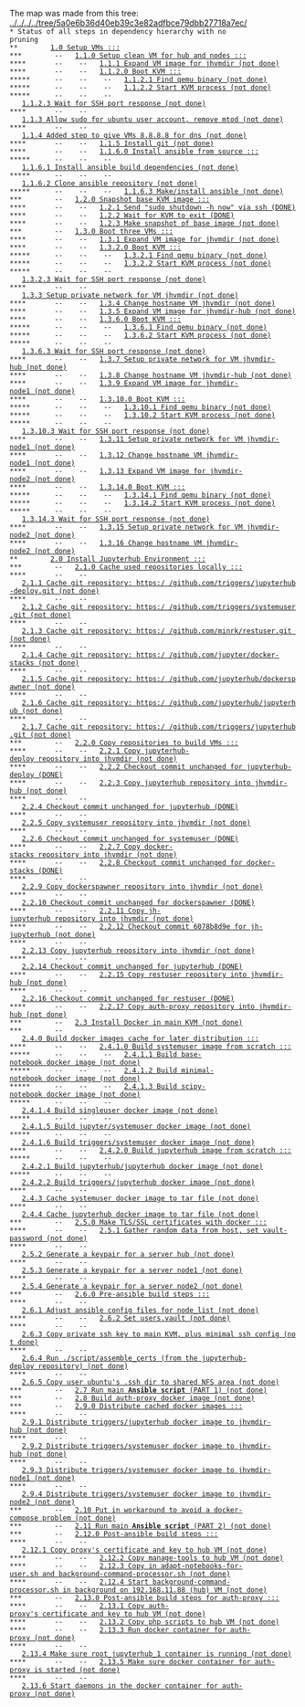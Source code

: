 The map was made from this tree: <a href="../../../../tree/5a0e6b36d40eb39c3e82adfbce79dbb27718a7ec/">../../../../tree/5a0e6b36d40eb39c3e82adfbce79dbb27718a7ec/</a>
<br>
<code>* Status of all steps in dependency hierarchy with no pruning</code><br>
<code>&#42;&#42;&nbsp;&nbsp;&nbsp;&nbsp;&nbsp;&nbsp;&nbsp;&nbsp;<a href="../../../../blob/5a0e6b36d40eb39c3e82adfbce79dbb27718a7ec/./ind-steps/build-jh-environment/toplevel-kvm-tap-build.sh#L6">1.0&nbsp;Setup&nbsp;VMs&nbsp;:::</a></code><br>
<code>&#42;&#42;&#42;&nbsp;&nbsp;&nbsp;&nbsp;&nbsp;&nbsp;&nbsp;&nbsp;--&nbsp;&nbsp;&nbsp;<a href="../../../../blob/5a0e6b36d40eb39c3e82adfbce79dbb27718a7ec/./ind-steps/build-jh-environment/kvm-tap-vm-setup.sh#L26">1.1.0&nbsp;Setup&nbsp;clean&nbsp;VM&nbsp;for&nbsp;hub&nbsp;and&nbsp;nodes&nbsp;:::</a></code><br>
<code>&#42;&#42;&#42;&#42;&nbsp;&nbsp;&nbsp;&nbsp;&nbsp;&nbsp;&nbsp;--&nbsp;&nbsp;&nbsp;&nbsp;--&nbsp;&nbsp;&nbsp;<a href="../../../../blob/5a0e6b36d40eb39c3e82adfbce79dbb27718a7ec/./ind-steps/kvmsteps/vmdir-scripts/kvm-expand-fresh-image.sh#L6">1.1.1&nbsp;Expand&nbsp;VM&nbsp;image&nbsp;for&nbsp;jhvmdir&nbsp;(not&nbsp;done)</a></code><br>
<code>&#42;&#42;&#42;&#42;&nbsp;&nbsp;&nbsp;&nbsp;&nbsp;&nbsp;&nbsp;--&nbsp;&nbsp;&nbsp;&nbsp;--&nbsp;&nbsp;&nbsp;<a href="../../../../blob/5a0e6b36d40eb39c3e82adfbce79dbb27718a7ec/./ind-steps/kvmsteps/vmdir-scripts/kvm-boot.sh#L39">1.1.2.0&nbsp;Boot&nbsp;KVM&nbsp;:::</a></code><br>
<code>&#42;&#42;&#42;&#42;&#42;&nbsp;&nbsp;&nbsp;&nbsp;&nbsp;&nbsp;--&nbsp;&nbsp;&nbsp;&nbsp;--&nbsp;&nbsp;&nbsp;&nbsp;--&nbsp;&nbsp;&nbsp;<a href="../../../../blob/5a0e6b36d40eb39c3e82adfbce79dbb27718a7ec/./ind-steps/kvmsteps/vmdir-scripts/kvm-boot.sh#L41">1.1.2.1&nbsp;Find&nbsp;qemu&nbsp;binary&nbsp;(not&nbsp;done)</a></code><br>
<code>&#42;&#42;&#42;&#42;&#42;&nbsp;&nbsp;&nbsp;&nbsp;&nbsp;&nbsp;--&nbsp;&nbsp;&nbsp;&nbsp;--&nbsp;&nbsp;&nbsp;&nbsp;--&nbsp;&nbsp;&nbsp;<a href="../../../../blob/5a0e6b36d40eb39c3e82adfbce79dbb27718a7ec/./ind-steps/kvmsteps/vmdir-scripts/kvm-boot.sh#L155">1.1.2.2&nbsp;Start&nbsp;KVM&nbsp;process&nbsp;(not&nbsp;done)</a></code><br>
<code>&#42;&#42;&#42;&#42;&#42;&nbsp;&nbsp;&nbsp;&nbsp;&nbsp;&nbsp;--&nbsp;&nbsp;&nbsp;&nbsp;--&nbsp;&nbsp;&nbsp;&nbsp;--&nbsp;&nbsp;&nbsp;<a href="../../../../blob/5a0e6b36d40eb39c3e82adfbce79dbb27718a7ec/./ind-steps/kvmsteps/vmdir-scripts/kvm-boot.sh#L194">1.1.2.3&nbsp;Wait&nbsp;for&nbsp;SSH&nbsp;port&nbsp;response&nbsp;(not&nbsp;done)</a></code><br>
<code>&#42;&#42;&#42;&#42;&nbsp;&nbsp;&nbsp;&nbsp;&nbsp;&nbsp;&nbsp;--&nbsp;&nbsp;&nbsp;&nbsp;--&nbsp;&nbsp;&nbsp;<a href="../../../../blob/5a0e6b36d40eb39c3e82adfbce79dbb27718a7ec/./ind-steps/build-jh-environment/kvm-tap-vm-setup.sh#L37">1.1.3&nbsp;Allow&nbsp;sudo&nbsp;for&nbsp;ubuntu&nbsp;user&nbsp;account,&nbsp;remove&nbsp;mtod&nbsp;(not&nbsp;done)</a></code><br>
<code>&#42;&#42;&#42;&#42;&nbsp;&nbsp;&nbsp;&nbsp;&nbsp;&nbsp;&nbsp;--&nbsp;&nbsp;&nbsp;&nbsp;--&nbsp;&nbsp;&nbsp;<a href="../../../../blob/5a0e6b36d40eb39c3e82adfbce79dbb27718a7ec/./ind-steps/build-jh-environment/kvm-tap-vm-setup.sh#L51">1.1.4&nbsp;Added&nbsp;step&nbsp;to&nbsp;give&nbsp;VMs&nbsp;8.8.8.8&nbsp;for&nbsp;dns&nbsp;(not&nbsp;done)</a></code><br>
<code>&#42;&#42;&#42;&#42;&nbsp;&nbsp;&nbsp;&nbsp;&nbsp;&nbsp;&nbsp;--&nbsp;&nbsp;&nbsp;&nbsp;--&nbsp;&nbsp;&nbsp;<a href="../../../../blob/5a0e6b36d40eb39c3e82adfbce79dbb27718a7ec/./ind-steps/build-jh-environment/kvm-tap-vm-setup.sh#L65">1.1.5&nbsp;Install&nbsp;git&nbsp;(not&nbsp;done)</a></code><br>
<code>&#42;&#42;&#42;&#42;&nbsp;&nbsp;&nbsp;&nbsp;&nbsp;&nbsp;&nbsp;--&nbsp;&nbsp;&nbsp;&nbsp;--&nbsp;&nbsp;&nbsp;<a href="../../../../blob/5a0e6b36d40eb39c3e82adfbce79dbb27718a7ec/./ind-steps/build-jh-environment/kvm-tap-vm-setup.sh#L79">1.1.6.0&nbsp;Install&nbsp;ansible&nbsp;from&nbsp;source&nbsp;:::</a></code><br>
<code>&#42;&#42;&#42;&#42;&#42;&nbsp;&nbsp;&nbsp;&nbsp;&nbsp;&nbsp;--&nbsp;&nbsp;&nbsp;&nbsp;--&nbsp;&nbsp;&nbsp;&nbsp;--&nbsp;&nbsp;&nbsp;<a href="../../../../blob/5a0e6b36d40eb39c3e82adfbce79dbb27718a7ec/./ind-steps/build-jh-environment/kvm-tap-vm-setup.sh#L96">1.1.6.1&nbsp;Install&nbsp;ansible&nbsp;build&nbsp;dependencies&nbsp;(not&nbsp;done)</a></code><br>
<code>&#42;&#42;&#42;&#42;&#42;&nbsp;&nbsp;&nbsp;&nbsp;&nbsp;&nbsp;--&nbsp;&nbsp;&nbsp;&nbsp;--&nbsp;&nbsp;&nbsp;&nbsp;--&nbsp;&nbsp;&nbsp;<a href="../../../../blob/5a0e6b36d40eb39c3e82adfbce79dbb27718a7ec/./ind-steps/build-jh-environment/kvm-tap-vm-setup.sh#L110">1.1.6.2&nbsp;Clone&nbsp;ansible&nbsp;repository&nbsp;(not&nbsp;done)</a></code><br>
<code>&#42;&#42;&#42;&#42;&#42;&nbsp;&nbsp;&nbsp;&nbsp;&nbsp;&nbsp;--&nbsp;&nbsp;&nbsp;&nbsp;--&nbsp;&nbsp;&nbsp;&nbsp;--&nbsp;&nbsp;&nbsp;<a href="../../../../blob/5a0e6b36d40eb39c3e82adfbce79dbb27718a7ec/./ind-steps/build-jh-environment/kvm-tap-vm-setup.sh#L137">1.1.6.3&nbsp;Make/install&nbsp;ansible&nbsp;(not&nbsp;done)</a></code><br>
<code>&#42;&#42;&#42;&nbsp;&nbsp;&nbsp;&nbsp;&nbsp;&nbsp;&nbsp;&nbsp;--&nbsp;&nbsp;&nbsp;<a href="../../../../blob/5a0e6b36d40eb39c3e82adfbce79dbb27718a7ec/./ind-steps/build-jh-environment/kvm-tap-vm-setup.sh#L156">1.2.0&nbsp;Snapshot&nbsp;base&nbsp;KVM&nbsp;image&nbsp;:::</a></code><br>
<code>&#42;&#42;&#42;&#42;&nbsp;&nbsp;&nbsp;&nbsp;&nbsp;&nbsp;&nbsp;--&nbsp;&nbsp;&nbsp;&nbsp;--&nbsp;&nbsp;&nbsp;<a href="../../../../blob/5a0e6b36d40eb39c3e82adfbce79dbb27718a7ec/./ind-steps/kvmsteps/vmdir-scripts/kvm-shutdown-via-ssh.sh#L17">1.2.1&nbsp;Send&nbsp;"sudo&nbsp;shutdown&nbsp;-h&nbsp;now"&nbsp;via&nbsp;ssh&nbsp;(DONE)</a></code><br>
<code>&#42;&#42;&#42;&#42;&nbsp;&nbsp;&nbsp;&nbsp;&nbsp;&nbsp;&nbsp;--&nbsp;&nbsp;&nbsp;&nbsp;--&nbsp;&nbsp;&nbsp;<a href="../../../../blob/5a0e6b36d40eb39c3e82adfbce79dbb27718a7ec/./ind-steps/kvmsteps/vmdir-scripts/kvm-shutdown-via-ssh.sh#L25">1.2.2&nbsp;Wait&nbsp;for&nbsp;KVM&nbsp;to&nbsp;exit&nbsp;(DONE)</a></code><br>
<code>&#42;&#42;&#42;&#42;&nbsp;&nbsp;&nbsp;&nbsp;&nbsp;&nbsp;&nbsp;--&nbsp;&nbsp;&nbsp;&nbsp;--&nbsp;&nbsp;&nbsp;<a href="../../../../blob/5a0e6b36d40eb39c3e82adfbce79dbb27718a7ec/./ind-steps/build-jh-environment/kvm-tap-vm-setup.sh#L163">1.2.3&nbsp;Make&nbsp;snapshot&nbsp;of&nbsp;base&nbsp;image&nbsp;(not&nbsp;done)</a></code><br>
<code>&#42;&#42;&#42;&nbsp;&nbsp;&nbsp;&nbsp;&nbsp;&nbsp;&nbsp;&nbsp;--&nbsp;&nbsp;&nbsp;<a href="../../../../blob/5a0e6b36d40eb39c3e82adfbce79dbb27718a7ec/./ind-steps/build-jh-environment/kvm-tap-vm-setup.sh#L176">1.3.0&nbsp;Boot&nbsp;three&nbsp;VMs&nbsp;:::</a></code><br>
<code>&#42;&#42;&#42;&#42;&nbsp;&nbsp;&nbsp;&nbsp;&nbsp;&nbsp;&nbsp;--&nbsp;&nbsp;&nbsp;&nbsp;--&nbsp;&nbsp;&nbsp;<a href="../../../../blob/5a0e6b36d40eb39c3e82adfbce79dbb27718a7ec/./ind-steps/kvmsteps/vmdir-scripts/kvm-expand-fresh-image.sh#L6">1.3.1&nbsp;Expand&nbsp;VM&nbsp;image&nbsp;for&nbsp;jhvmdir&nbsp;(not&nbsp;done)</a></code><br>
<code>&#42;&#42;&#42;&#42;&nbsp;&nbsp;&nbsp;&nbsp;&nbsp;&nbsp;&nbsp;--&nbsp;&nbsp;&nbsp;&nbsp;--&nbsp;&nbsp;&nbsp;<a href="../../../../blob/5a0e6b36d40eb39c3e82adfbce79dbb27718a7ec/./ind-steps/kvmsteps/vmdir-scripts/kvm-boot.sh#L39">1.3.2.0&nbsp;Boot&nbsp;KVM&nbsp;:::</a></code><br>
<code>&#42;&#42;&#42;&#42;&#42;&nbsp;&nbsp;&nbsp;&nbsp;&nbsp;&nbsp;--&nbsp;&nbsp;&nbsp;&nbsp;--&nbsp;&nbsp;&nbsp;&nbsp;--&nbsp;&nbsp;&nbsp;<a href="../../../../blob/5a0e6b36d40eb39c3e82adfbce79dbb27718a7ec/./ind-steps/kvmsteps/vmdir-scripts/kvm-boot.sh#L41">1.3.2.1&nbsp;Find&nbsp;qemu&nbsp;binary&nbsp;(not&nbsp;done)</a></code><br>
<code>&#42;&#42;&#42;&#42;&#42;&nbsp;&nbsp;&nbsp;&nbsp;&nbsp;&nbsp;--&nbsp;&nbsp;&nbsp;&nbsp;--&nbsp;&nbsp;&nbsp;&nbsp;--&nbsp;&nbsp;&nbsp;<a href="../../../../blob/5a0e6b36d40eb39c3e82adfbce79dbb27718a7ec/./ind-steps/kvmsteps/vmdir-scripts/kvm-boot.sh#L155">1.3.2.2&nbsp;Start&nbsp;KVM&nbsp;process&nbsp;(not&nbsp;done)</a></code><br>
<code>&#42;&#42;&#42;&#42;&#42;&nbsp;&nbsp;&nbsp;&nbsp;&nbsp;&nbsp;--&nbsp;&nbsp;&nbsp;&nbsp;--&nbsp;&nbsp;&nbsp;&nbsp;--&nbsp;&nbsp;&nbsp;<a href="../../../../blob/5a0e6b36d40eb39c3e82adfbce79dbb27718a7ec/./ind-steps/kvmsteps/vmdir-scripts/kvm-boot.sh#L194">1.3.2.3&nbsp;Wait&nbsp;for&nbsp;SSH&nbsp;port&nbsp;response&nbsp;(not&nbsp;done)</a></code><br>
<code>&#42;&#42;&#42;&#42;&nbsp;&nbsp;&nbsp;&nbsp;&nbsp;&nbsp;&nbsp;--&nbsp;&nbsp;&nbsp;&nbsp;--&nbsp;&nbsp;&nbsp;<a href="../../../../blob/5a0e6b36d40eb39c3e82adfbce79dbb27718a7ec/./ind-steps/build-jh-environment/kvm-tap-vm-setup.sh#L189">1.3.3&nbsp;Setup&nbsp;private&nbsp;network&nbsp;for&nbsp;VM&nbsp;jhvmdir&nbsp;(not&nbsp;done)</a></code><br>
<code>&#42;&#42;&#42;&#42;&nbsp;&nbsp;&nbsp;&nbsp;&nbsp;&nbsp;&nbsp;--&nbsp;&nbsp;&nbsp;&nbsp;--&nbsp;&nbsp;&nbsp;<a href="../../../../blob/5a0e6b36d40eb39c3e82adfbce79dbb27718a7ec/./ind-steps/build-jh-environment/kvm-tap-vm-setup.sh#L213">1.3.4&nbsp;Change&nbsp;hostname&nbsp;VM&nbsp;jhvmdir&nbsp;(not&nbsp;done)</a></code><br>
<code>&#42;&#42;&#42;&#42;&nbsp;&nbsp;&nbsp;&nbsp;&nbsp;&nbsp;&nbsp;--&nbsp;&nbsp;&nbsp;&nbsp;--&nbsp;&nbsp;&nbsp;<a href="../../../../blob/5a0e6b36d40eb39c3e82adfbce79dbb27718a7ec/./ind-steps/kvmsteps/vmdir-scripts/kvm-expand-fresh-image.sh#L6">1.3.5&nbsp;Expand&nbsp;VM&nbsp;image&nbsp;for&nbsp;jhvmdir-hub&nbsp;(not&nbsp;done)</a></code><br>
<code>&#42;&#42;&#42;&#42;&nbsp;&nbsp;&nbsp;&nbsp;&nbsp;&nbsp;&nbsp;--&nbsp;&nbsp;&nbsp;&nbsp;--&nbsp;&nbsp;&nbsp;<a href="../../../../blob/5a0e6b36d40eb39c3e82adfbce79dbb27718a7ec/./ind-steps/kvmsteps/vmdir-scripts/kvm-boot.sh#L39">1.3.6.0&nbsp;Boot&nbsp;KVM&nbsp;:::</a></code><br>
<code>&#42;&#42;&#42;&#42;&#42;&nbsp;&nbsp;&nbsp;&nbsp;&nbsp;&nbsp;--&nbsp;&nbsp;&nbsp;&nbsp;--&nbsp;&nbsp;&nbsp;&nbsp;--&nbsp;&nbsp;&nbsp;<a href="../../../../blob/5a0e6b36d40eb39c3e82adfbce79dbb27718a7ec/./ind-steps/kvmsteps/vmdir-scripts/kvm-boot.sh#L41">1.3.6.1&nbsp;Find&nbsp;qemu&nbsp;binary&nbsp;(not&nbsp;done)</a></code><br>
<code>&#42;&#42;&#42;&#42;&#42;&nbsp;&nbsp;&nbsp;&nbsp;&nbsp;&nbsp;--&nbsp;&nbsp;&nbsp;&nbsp;--&nbsp;&nbsp;&nbsp;&nbsp;--&nbsp;&nbsp;&nbsp;<a href="../../../../blob/5a0e6b36d40eb39c3e82adfbce79dbb27718a7ec/./ind-steps/kvmsteps/vmdir-scripts/kvm-boot.sh#L155">1.3.6.2&nbsp;Start&nbsp;KVM&nbsp;process&nbsp;(not&nbsp;done)</a></code><br>
<code>&#42;&#42;&#42;&#42;&#42;&nbsp;&nbsp;&nbsp;&nbsp;&nbsp;&nbsp;--&nbsp;&nbsp;&nbsp;&nbsp;--&nbsp;&nbsp;&nbsp;&nbsp;--&nbsp;&nbsp;&nbsp;<a href="../../../../blob/5a0e6b36d40eb39c3e82adfbce79dbb27718a7ec/./ind-steps/kvmsteps/vmdir-scripts/kvm-boot.sh#L194">1.3.6.3&nbsp;Wait&nbsp;for&nbsp;SSH&nbsp;port&nbsp;response&nbsp;(not&nbsp;done)</a></code><br>
<code>&#42;&#42;&#42;&#42;&nbsp;&nbsp;&nbsp;&nbsp;&nbsp;&nbsp;&nbsp;--&nbsp;&nbsp;&nbsp;&nbsp;--&nbsp;&nbsp;&nbsp;<a href="../../../../blob/5a0e6b36d40eb39c3e82adfbce79dbb27718a7ec/./ind-steps/build-jh-environment/kvm-tap-vm-setup.sh#L189">1.3.7&nbsp;Setup&nbsp;private&nbsp;network&nbsp;for&nbsp;VM&nbsp;jhvmdir-hub&nbsp;(not&nbsp;done)</a></code><br>
<code>&#42;&#42;&#42;&#42;&nbsp;&nbsp;&nbsp;&nbsp;&nbsp;&nbsp;&nbsp;--&nbsp;&nbsp;&nbsp;&nbsp;--&nbsp;&nbsp;&nbsp;<a href="../../../../blob/5a0e6b36d40eb39c3e82adfbce79dbb27718a7ec/./ind-steps/build-jh-environment/kvm-tap-vm-setup.sh#L213">1.3.8&nbsp;Change&nbsp;hostname&nbsp;VM&nbsp;jhvmdir-hub&nbsp;(not&nbsp;done)</a></code><br>
<code>&#42;&#42;&#42;&#42;&nbsp;&nbsp;&nbsp;&nbsp;&nbsp;&nbsp;&nbsp;--&nbsp;&nbsp;&nbsp;&nbsp;--&nbsp;&nbsp;&nbsp;<a href="../../../../blob/5a0e6b36d40eb39c3e82adfbce79dbb27718a7ec/./ind-steps/kvmsteps/vmdir-scripts/kvm-expand-fresh-image.sh#L6">1.3.9&nbsp;Expand&nbsp;VM&nbsp;image&nbsp;for&nbsp;jhvmdir-node1&nbsp;(not&nbsp;done)</a></code><br>
<code>&#42;&#42;&#42;&#42;&nbsp;&nbsp;&nbsp;&nbsp;&nbsp;&nbsp;&nbsp;--&nbsp;&nbsp;&nbsp;&nbsp;--&nbsp;&nbsp;&nbsp;<a href="../../../../blob/5a0e6b36d40eb39c3e82adfbce79dbb27718a7ec/./ind-steps/kvmsteps/vmdir-scripts/kvm-boot.sh#L39">1.3.10.0&nbsp;Boot&nbsp;KVM&nbsp;:::</a></code><br>
<code>&#42;&#42;&#42;&#42;&#42;&nbsp;&nbsp;&nbsp;&nbsp;&nbsp;&nbsp;--&nbsp;&nbsp;&nbsp;&nbsp;--&nbsp;&nbsp;&nbsp;&nbsp;--&nbsp;&nbsp;&nbsp;<a href="../../../../blob/5a0e6b36d40eb39c3e82adfbce79dbb27718a7ec/./ind-steps/kvmsteps/vmdir-scripts/kvm-boot.sh#L41">1.3.10.1&nbsp;Find&nbsp;qemu&nbsp;binary&nbsp;(not&nbsp;done)</a></code><br>
<code>&#42;&#42;&#42;&#42;&#42;&nbsp;&nbsp;&nbsp;&nbsp;&nbsp;&nbsp;--&nbsp;&nbsp;&nbsp;&nbsp;--&nbsp;&nbsp;&nbsp;&nbsp;--&nbsp;&nbsp;&nbsp;<a href="../../../../blob/5a0e6b36d40eb39c3e82adfbce79dbb27718a7ec/./ind-steps/kvmsteps/vmdir-scripts/kvm-boot.sh#L155">1.3.10.2&nbsp;Start&nbsp;KVM&nbsp;process&nbsp;(not&nbsp;done)</a></code><br>
<code>&#42;&#42;&#42;&#42;&#42;&nbsp;&nbsp;&nbsp;&nbsp;&nbsp;&nbsp;--&nbsp;&nbsp;&nbsp;&nbsp;--&nbsp;&nbsp;&nbsp;&nbsp;--&nbsp;&nbsp;&nbsp;<a href="../../../../blob/5a0e6b36d40eb39c3e82adfbce79dbb27718a7ec/./ind-steps/kvmsteps/vmdir-scripts/kvm-boot.sh#L194">1.3.10.3&nbsp;Wait&nbsp;for&nbsp;SSH&nbsp;port&nbsp;response&nbsp;(not&nbsp;done)</a></code><br>
<code>&#42;&#42;&#42;&#42;&nbsp;&nbsp;&nbsp;&nbsp;&nbsp;&nbsp;&nbsp;--&nbsp;&nbsp;&nbsp;&nbsp;--&nbsp;&nbsp;&nbsp;<a href="../../../../blob/5a0e6b36d40eb39c3e82adfbce79dbb27718a7ec/./ind-steps/build-jh-environment/kvm-tap-vm-setup.sh#L189">1.3.11&nbsp;Setup&nbsp;private&nbsp;network&nbsp;for&nbsp;VM&nbsp;jhvmdir-node1&nbsp;(not&nbsp;done)</a></code><br>
<code>&#42;&#42;&#42;&#42;&nbsp;&nbsp;&nbsp;&nbsp;&nbsp;&nbsp;&nbsp;--&nbsp;&nbsp;&nbsp;&nbsp;--&nbsp;&nbsp;&nbsp;<a href="../../../../blob/5a0e6b36d40eb39c3e82adfbce79dbb27718a7ec/./ind-steps/build-jh-environment/kvm-tap-vm-setup.sh#L213">1.3.12&nbsp;Change&nbsp;hostname&nbsp;VM&nbsp;jhvmdir-node1&nbsp;(not&nbsp;done)</a></code><br>
<code>&#42;&#42;&#42;&#42;&nbsp;&nbsp;&nbsp;&nbsp;&nbsp;&nbsp;&nbsp;--&nbsp;&nbsp;&nbsp;&nbsp;--&nbsp;&nbsp;&nbsp;<a href="../../../../blob/5a0e6b36d40eb39c3e82adfbce79dbb27718a7ec/./ind-steps/kvmsteps/vmdir-scripts/kvm-expand-fresh-image.sh#L6">1.3.13&nbsp;Expand&nbsp;VM&nbsp;image&nbsp;for&nbsp;jhvmdir-node2&nbsp;(not&nbsp;done)</a></code><br>
<code>&#42;&#42;&#42;&#42;&nbsp;&nbsp;&nbsp;&nbsp;&nbsp;&nbsp;&nbsp;--&nbsp;&nbsp;&nbsp;&nbsp;--&nbsp;&nbsp;&nbsp;<a href="../../../../blob/5a0e6b36d40eb39c3e82adfbce79dbb27718a7ec/./ind-steps/kvmsteps/vmdir-scripts/kvm-boot.sh#L39">1.3.14.0&nbsp;Boot&nbsp;KVM&nbsp;:::</a></code><br>
<code>&#42;&#42;&#42;&#42;&#42;&nbsp;&nbsp;&nbsp;&nbsp;&nbsp;&nbsp;--&nbsp;&nbsp;&nbsp;&nbsp;--&nbsp;&nbsp;&nbsp;&nbsp;--&nbsp;&nbsp;&nbsp;<a href="../../../../blob/5a0e6b36d40eb39c3e82adfbce79dbb27718a7ec/./ind-steps/kvmsteps/vmdir-scripts/kvm-boot.sh#L41">1.3.14.1&nbsp;Find&nbsp;qemu&nbsp;binary&nbsp;(not&nbsp;done)</a></code><br>
<code>&#42;&#42;&#42;&#42;&#42;&nbsp;&nbsp;&nbsp;&nbsp;&nbsp;&nbsp;--&nbsp;&nbsp;&nbsp;&nbsp;--&nbsp;&nbsp;&nbsp;&nbsp;--&nbsp;&nbsp;&nbsp;<a href="../../../../blob/5a0e6b36d40eb39c3e82adfbce79dbb27718a7ec/./ind-steps/kvmsteps/vmdir-scripts/kvm-boot.sh#L155">1.3.14.2&nbsp;Start&nbsp;KVM&nbsp;process&nbsp;(not&nbsp;done)</a></code><br>
<code>&#42;&#42;&#42;&#42;&#42;&nbsp;&nbsp;&nbsp;&nbsp;&nbsp;&nbsp;--&nbsp;&nbsp;&nbsp;&nbsp;--&nbsp;&nbsp;&nbsp;&nbsp;--&nbsp;&nbsp;&nbsp;<a href="../../../../blob/5a0e6b36d40eb39c3e82adfbce79dbb27718a7ec/./ind-steps/kvmsteps/vmdir-scripts/kvm-boot.sh#L194">1.3.14.3&nbsp;Wait&nbsp;for&nbsp;SSH&nbsp;port&nbsp;response&nbsp;(not&nbsp;done)</a></code><br>
<code>&#42;&#42;&#42;&#42;&nbsp;&nbsp;&nbsp;&nbsp;&nbsp;&nbsp;&nbsp;--&nbsp;&nbsp;&nbsp;&nbsp;--&nbsp;&nbsp;&nbsp;<a href="../../../../blob/5a0e6b36d40eb39c3e82adfbce79dbb27718a7ec/./ind-steps/build-jh-environment/kvm-tap-vm-setup.sh#L189">1.3.15&nbsp;Setup&nbsp;private&nbsp;network&nbsp;for&nbsp;VM&nbsp;jhvmdir-node2&nbsp;(not&nbsp;done)</a></code><br>
<code>&#42;&#42;&#42;&#42;&nbsp;&nbsp;&nbsp;&nbsp;&nbsp;&nbsp;&nbsp;--&nbsp;&nbsp;&nbsp;&nbsp;--&nbsp;&nbsp;&nbsp;<a href="../../../../blob/5a0e6b36d40eb39c3e82adfbce79dbb27718a7ec/./ind-steps/build-jh-environment/kvm-tap-vm-setup.sh#L213">1.3.16&nbsp;Change&nbsp;hostname&nbsp;VM&nbsp;jhvmdir-node2&nbsp;(not&nbsp;done)</a></code><br>
<code>&#42;&#42;&nbsp;&nbsp;&nbsp;&nbsp;&nbsp;&nbsp;&nbsp;&nbsp;<a href="../../../../blob/5a0e6b36d40eb39c3e82adfbce79dbb27718a7ec/./ind-steps/build-jh-environment/toplevel-kvm-tap-build.sh#L12">2.0&nbsp;Install&nbsp;Jupyterhub&nbsp;Environment&nbsp;:::</a></code><br>
<code>&#42;&#42;&#42;&nbsp;&nbsp;&nbsp;&nbsp;&nbsp;&nbsp;&nbsp;&nbsp;--&nbsp;&nbsp;&nbsp;<a href="../../../../blob/5a0e6b36d40eb39c3e82adfbce79dbb27718a7ec/./ind-steps/build-jh-environment/build-jh-environment.sh#L9">2.1.0&nbsp;Cache&nbsp;used&nbsp;repositories&nbsp;locally&nbsp;:::</a></code><br>
<code>&#42;&#42;&#42;&#42;&nbsp;&nbsp;&nbsp;&nbsp;&nbsp;&nbsp;&nbsp;--&nbsp;&nbsp;&nbsp;&nbsp;--&nbsp;&nbsp;&nbsp;<a href="../../../../blob/5a0e6b36d40eb39c3e82adfbce79dbb27718a7ec/./ind-steps/build-jh-environment/build-jh-environment.sh#L22">2.1.1&nbsp;Cache&nbsp;git&nbsp;repository:&nbsp;https:/&nbsp;/github.com/triggers/jupyterhub-deploy.git&nbsp;(not&nbsp;done)</a></code><br>
<code>&#42;&#42;&#42;&#42;&nbsp;&nbsp;&nbsp;&nbsp;&nbsp;&nbsp;&nbsp;--&nbsp;&nbsp;&nbsp;&nbsp;--&nbsp;&nbsp;&nbsp;<a href="../../../../blob/5a0e6b36d40eb39c3e82adfbce79dbb27718a7ec/./ind-steps/build-jh-environment/build-jh-environment.sh#L22">2.1.2&nbsp;Cache&nbsp;git&nbsp;repository:&nbsp;https:/&nbsp;/github.com/triggers/systemuser.git&nbsp;(not&nbsp;done)</a></code><br>
<code>&#42;&#42;&#42;&#42;&nbsp;&nbsp;&nbsp;&nbsp;&nbsp;&nbsp;&nbsp;--&nbsp;&nbsp;&nbsp;&nbsp;--&nbsp;&nbsp;&nbsp;<a href="../../../../blob/5a0e6b36d40eb39c3e82adfbce79dbb27718a7ec/./ind-steps/build-jh-environment/build-jh-environment.sh#L22">2.1.3&nbsp;Cache&nbsp;git&nbsp;repository:&nbsp;https:/&nbsp;/github.com/minrk/restuser.git&nbsp;(not&nbsp;done)</a></code><br>
<code>&#42;&#42;&#42;&#42;&nbsp;&nbsp;&nbsp;&nbsp;&nbsp;&nbsp;&nbsp;--&nbsp;&nbsp;&nbsp;&nbsp;--&nbsp;&nbsp;&nbsp;<a href="../../../../blob/5a0e6b36d40eb39c3e82adfbce79dbb27718a7ec/./ind-steps/build-jh-environment/build-jh-environment.sh#L22">2.1.4&nbsp;Cache&nbsp;git&nbsp;repository:&nbsp;https:/&nbsp;/github.com/jupyter/docker-stacks&nbsp;(not&nbsp;done)</a></code><br>
<code>&#42;&#42;&#42;&#42;&nbsp;&nbsp;&nbsp;&nbsp;&nbsp;&nbsp;&nbsp;--&nbsp;&nbsp;&nbsp;&nbsp;--&nbsp;&nbsp;&nbsp;<a href="../../../../blob/5a0e6b36d40eb39c3e82adfbce79dbb27718a7ec/./ind-steps/build-jh-environment/build-jh-environment.sh#L22">2.1.5&nbsp;Cache&nbsp;git&nbsp;repository:&nbsp;https:/&nbsp;/github.com/jupyterhub/dockerspawner&nbsp;(not&nbsp;done)</a></code><br>
<code>&#42;&#42;&#42;&#42;&nbsp;&nbsp;&nbsp;&nbsp;&nbsp;&nbsp;&nbsp;--&nbsp;&nbsp;&nbsp;&nbsp;--&nbsp;&nbsp;&nbsp;<a href="../../../../blob/5a0e6b36d40eb39c3e82adfbce79dbb27718a7ec/./ind-steps/build-jh-environment/build-jh-environment.sh#L22">2.1.6&nbsp;Cache&nbsp;git&nbsp;repository:&nbsp;https:/&nbsp;/github.com/jupyterhub/jupyterhub&nbsp;(not&nbsp;done)</a></code><br>
<code>&#42;&#42;&#42;&#42;&nbsp;&nbsp;&nbsp;&nbsp;&nbsp;&nbsp;&nbsp;--&nbsp;&nbsp;&nbsp;&nbsp;--&nbsp;&nbsp;&nbsp;<a href="../../../../blob/5a0e6b36d40eb39c3e82adfbce79dbb27718a7ec/./ind-steps/build-jh-environment/build-jh-environment.sh#L22">2.1.7&nbsp;Cache&nbsp;git&nbsp;repository:&nbsp;https:/&nbsp;/github.com/triggers/jupyterhub.git&nbsp;(not&nbsp;done)</a></code><br>
<code>&#42;&#42;&#42;&nbsp;&nbsp;&nbsp;&nbsp;&nbsp;&nbsp;&nbsp;&nbsp;--&nbsp;&nbsp;&nbsp;<a href="../../../../blob/5a0e6b36d40eb39c3e82adfbce79dbb27718a7ec/./ind-steps/build-jh-environment/build-jh-environment.sh#L60">2.2.0&nbsp;Copy&nbsp;repositories&nbsp;to&nbsp;build&nbsp;VMs&nbsp;:::</a></code><br>
<code>&#42;&#42;&#42;&#42;&nbsp;&nbsp;&nbsp;&nbsp;&nbsp;&nbsp;&nbsp;--&nbsp;&nbsp;&nbsp;&nbsp;--&nbsp;&nbsp;&nbsp;<a href="../../../../blob/5a0e6b36d40eb39c3e82adfbce79dbb27718a7ec/./ind-steps/build-jh-environment/build-jh-environment.sh#L69">2.2.1&nbsp;Copy&nbsp;jupyterhub-deploy&nbsp;repository&nbsp;into&nbsp;jhvmdir&nbsp;(not&nbsp;done)</a></code><br>
<code>&#42;&#42;&#42;&#42;&nbsp;&nbsp;&nbsp;&nbsp;&nbsp;&nbsp;&nbsp;--&nbsp;&nbsp;&nbsp;&nbsp;--&nbsp;&nbsp;&nbsp;<a href="../../../../blob/5a0e6b36d40eb39c3e82adfbce79dbb27718a7ec/./ind-steps/build-jh-environment/build-jh-environment.sh#L96">2.2.2&nbsp;Checkout&nbsp;commit&nbsp;unchanged&nbsp;for&nbsp;jupyterhub-deploy&nbsp;(DONE)</a></code><br>
<code>&#42;&#42;&#42;&#42;&nbsp;&nbsp;&nbsp;&nbsp;&nbsp;&nbsp;&nbsp;--&nbsp;&nbsp;&nbsp;&nbsp;--&nbsp;&nbsp;&nbsp;<a href="../../../../blob/5a0e6b36d40eb39c3e82adfbce79dbb27718a7ec/./ind-steps/build-jh-environment/build-jh-environment.sh#L69">2.2.3&nbsp;Copy&nbsp;jupyterhub&nbsp;repository&nbsp;into&nbsp;jhvmdir-hub&nbsp;(not&nbsp;done)</a></code><br>
<code>&#42;&#42;&#42;&#42;&nbsp;&nbsp;&nbsp;&nbsp;&nbsp;&nbsp;&nbsp;--&nbsp;&nbsp;&nbsp;&nbsp;--&nbsp;&nbsp;&nbsp;<a href="../../../../blob/5a0e6b36d40eb39c3e82adfbce79dbb27718a7ec/./ind-steps/build-jh-environment/build-jh-environment.sh#L96">2.2.4&nbsp;Checkout&nbsp;commit&nbsp;unchanged&nbsp;for&nbsp;jupyterhub&nbsp;(DONE)</a></code><br>
<code>&#42;&#42;&#42;&#42;&nbsp;&nbsp;&nbsp;&nbsp;&nbsp;&nbsp;&nbsp;--&nbsp;&nbsp;&nbsp;&nbsp;--&nbsp;&nbsp;&nbsp;<a href="../../../../blob/5a0e6b36d40eb39c3e82adfbce79dbb27718a7ec/./ind-steps/build-jh-environment/build-jh-environment.sh#L69">2.2.5&nbsp;Copy&nbsp;systemuser&nbsp;repository&nbsp;into&nbsp;jhvmdir&nbsp;(not&nbsp;done)</a></code><br>
<code>&#42;&#42;&#42;&#42;&nbsp;&nbsp;&nbsp;&nbsp;&nbsp;&nbsp;&nbsp;--&nbsp;&nbsp;&nbsp;&nbsp;--&nbsp;&nbsp;&nbsp;<a href="../../../../blob/5a0e6b36d40eb39c3e82adfbce79dbb27718a7ec/./ind-steps/build-jh-environment/build-jh-environment.sh#L96">2.2.6&nbsp;Checkout&nbsp;commit&nbsp;unchanged&nbsp;for&nbsp;systemuser&nbsp;(DONE)</a></code><br>
<code>&#42;&#42;&#42;&#42;&nbsp;&nbsp;&nbsp;&nbsp;&nbsp;&nbsp;&nbsp;--&nbsp;&nbsp;&nbsp;&nbsp;--&nbsp;&nbsp;&nbsp;<a href="../../../../blob/5a0e6b36d40eb39c3e82adfbce79dbb27718a7ec/./ind-steps/build-jh-environment/build-jh-environment.sh#L69">2.2.7&nbsp;Copy&nbsp;docker-stacks&nbsp;repository&nbsp;into&nbsp;jhvmdir&nbsp;(not&nbsp;done)</a></code><br>
<code>&#42;&#42;&#42;&#42;&nbsp;&nbsp;&nbsp;&nbsp;&nbsp;&nbsp;&nbsp;--&nbsp;&nbsp;&nbsp;&nbsp;--&nbsp;&nbsp;&nbsp;<a href="../../../../blob/5a0e6b36d40eb39c3e82adfbce79dbb27718a7ec/./ind-steps/build-jh-environment/build-jh-environment.sh#L96">2.2.8&nbsp;Checkout&nbsp;commit&nbsp;unchanged&nbsp;for&nbsp;docker-stacks&nbsp;(DONE)</a></code><br>
<code>&#42;&#42;&#42;&#42;&nbsp;&nbsp;&nbsp;&nbsp;&nbsp;&nbsp;&nbsp;--&nbsp;&nbsp;&nbsp;&nbsp;--&nbsp;&nbsp;&nbsp;<a href="../../../../blob/5a0e6b36d40eb39c3e82adfbce79dbb27718a7ec/./ind-steps/build-jh-environment/build-jh-environment.sh#L69">2.2.9&nbsp;Copy&nbsp;dockerspawner&nbsp;repository&nbsp;into&nbsp;jhvmdir&nbsp;(not&nbsp;done)</a></code><br>
<code>&#42;&#42;&#42;&#42;&nbsp;&nbsp;&nbsp;&nbsp;&nbsp;&nbsp;&nbsp;--&nbsp;&nbsp;&nbsp;&nbsp;--&nbsp;&nbsp;&nbsp;<a href="../../../../blob/5a0e6b36d40eb39c3e82adfbce79dbb27718a7ec/./ind-steps/build-jh-environment/build-jh-environment.sh#L96">2.2.10&nbsp;Checkout&nbsp;commit&nbsp;unchanged&nbsp;for&nbsp;dockerspawner&nbsp;(DONE)</a></code><br>
<code>&#42;&#42;&#42;&#42;&nbsp;&nbsp;&nbsp;&nbsp;&nbsp;&nbsp;&nbsp;--&nbsp;&nbsp;&nbsp;&nbsp;--&nbsp;&nbsp;&nbsp;<a href="../../../../blob/5a0e6b36d40eb39c3e82adfbce79dbb27718a7ec/./ind-steps/build-jh-environment/build-jh-environment.sh#L69">2.2.11&nbsp;Copy&nbsp;jh-jupyterhub&nbsp;repository&nbsp;into&nbsp;jhvmdir&nbsp;(not&nbsp;done)</a></code><br>
<code>&#42;&#42;&#42;&#42;&nbsp;&nbsp;&nbsp;&nbsp;&nbsp;&nbsp;&nbsp;--&nbsp;&nbsp;&nbsp;&nbsp;--&nbsp;&nbsp;&nbsp;<a href="../../../../blob/5a0e6b36d40eb39c3e82adfbce79dbb27718a7ec/./ind-steps/build-jh-environment/build-jh-environment.sh#L96">2.2.12&nbsp;Checkout&nbsp;commit&nbsp;6078b8d9e&nbsp;for&nbsp;jh-jupyterhub&nbsp;(not&nbsp;done)</a></code><br>
<code>&#42;&#42;&#42;&#42;&nbsp;&nbsp;&nbsp;&nbsp;&nbsp;&nbsp;&nbsp;--&nbsp;&nbsp;&nbsp;&nbsp;--&nbsp;&nbsp;&nbsp;<a href="../../../../blob/5a0e6b36d40eb39c3e82adfbce79dbb27718a7ec/./ind-steps/build-jh-environment/build-jh-environment.sh#L69">2.2.13&nbsp;Copy&nbsp;jupyterhub&nbsp;repository&nbsp;into&nbsp;jhvmdir&nbsp;(not&nbsp;done)</a></code><br>
<code>&#42;&#42;&#42;&#42;&nbsp;&nbsp;&nbsp;&nbsp;&nbsp;&nbsp;&nbsp;--&nbsp;&nbsp;&nbsp;&nbsp;--&nbsp;&nbsp;&nbsp;<a href="../../../../blob/5a0e6b36d40eb39c3e82adfbce79dbb27718a7ec/./ind-steps/build-jh-environment/build-jh-environment.sh#L96">2.2.14&nbsp;Checkout&nbsp;commit&nbsp;unchanged&nbsp;for&nbsp;jupyterhub&nbsp;(DONE)</a></code><br>
<code>&#42;&#42;&#42;&#42;&nbsp;&nbsp;&nbsp;&nbsp;&nbsp;&nbsp;&nbsp;--&nbsp;&nbsp;&nbsp;&nbsp;--&nbsp;&nbsp;&nbsp;<a href="../../../../blob/5a0e6b36d40eb39c3e82adfbce79dbb27718a7ec/./ind-steps/build-jh-environment/build-jh-environment.sh#L69">2.2.15&nbsp;Copy&nbsp;restuser&nbsp;repository&nbsp;into&nbsp;jhvmdir-hub&nbsp;(not&nbsp;done)</a></code><br>
<code>&#42;&#42;&#42;&#42;&nbsp;&nbsp;&nbsp;&nbsp;&nbsp;&nbsp;&nbsp;--&nbsp;&nbsp;&nbsp;&nbsp;--&nbsp;&nbsp;&nbsp;<a href="../../../../blob/5a0e6b36d40eb39c3e82adfbce79dbb27718a7ec/./ind-steps/build-jh-environment/build-jh-environment.sh#L96">2.2.16&nbsp;Checkout&nbsp;commit&nbsp;unchanged&nbsp;for&nbsp;restuser&nbsp;(DONE)</a></code><br>
<code>&#42;&#42;&#42;&#42;&nbsp;&nbsp;&nbsp;&nbsp;&nbsp;&nbsp;&nbsp;--&nbsp;&nbsp;&nbsp;&nbsp;--&nbsp;&nbsp;&nbsp;<a href="../../../../blob/5a0e6b36d40eb39c3e82adfbce79dbb27718a7ec/./ind-steps/build-jh-environment/build-jh-environment.sh#L134">2.2.17&nbsp;Copy&nbsp;auth-proxy&nbsp;repository&nbsp;into&nbsp;jhvmdir-hub&nbsp;(not&nbsp;done)</a></code><br>
<code>&#42;&#42;&#42;&nbsp;&nbsp;&nbsp;&nbsp;&nbsp;&nbsp;&nbsp;&nbsp;--&nbsp;&nbsp;&nbsp;<a href="../../../../blob/5a0e6b36d40eb39c3e82adfbce79dbb27718a7ec/./ind-steps/build-jh-environment/build-jh-environment.sh#L151">2.3&nbsp;Install&nbsp;Docker&nbsp;in&nbsp;main&nbsp;KVM&nbsp;(not&nbsp;done)</a></code><br>
<code>&#42;&#42;&#42;&nbsp;&nbsp;&nbsp;&nbsp;&nbsp;&nbsp;&nbsp;&nbsp;--&nbsp;&nbsp;&nbsp;<a href="../../../../blob/5a0e6b36d40eb39c3e82adfbce79dbb27718a7ec/./ind-steps/build-jh-environment/build-jh-environment.sh#L174">2.4.0&nbsp;Build&nbsp;docker&nbsp;images&nbsp;cache&nbsp;for&nbsp;later&nbsp;distribution&nbsp;:::</a></code><br>
<code>&#42;&#42;&#42;&#42;&nbsp;&nbsp;&nbsp;&nbsp;&nbsp;&nbsp;&nbsp;--&nbsp;&nbsp;&nbsp;&nbsp;--&nbsp;&nbsp;&nbsp;<a href="../../../../blob/5a0e6b36d40eb39c3e82adfbce79dbb27718a7ec/./ind-steps/build-jh-environment/build-jh-environment.sh#L177">2.4.1.0&nbsp;Build&nbsp;systemuser&nbsp;image&nbsp;from&nbsp;scratch&nbsp;:::</a></code><br>
<code>&#42;&#42;&#42;&#42;&#42;&nbsp;&nbsp;&nbsp;&nbsp;&nbsp;&nbsp;--&nbsp;&nbsp;&nbsp;&nbsp;--&nbsp;&nbsp;&nbsp;&nbsp;--&nbsp;&nbsp;&nbsp;<a href="../../../../blob/5a0e6b36d40eb39c3e82adfbce79dbb27718a7ec/./ind-steps/build-jh-environment/build-jh-environment.sh#L188">2.4.1.1&nbsp;Build&nbsp;base-notebook&nbsp;docker&nbsp;image&nbsp;(not&nbsp;done)</a></code><br>
<code>&#42;&#42;&#42;&#42;&#42;&nbsp;&nbsp;&nbsp;&nbsp;&nbsp;&nbsp;--&nbsp;&nbsp;&nbsp;&nbsp;--&nbsp;&nbsp;&nbsp;&nbsp;--&nbsp;&nbsp;&nbsp;<a href="../../../../blob/5a0e6b36d40eb39c3e82adfbce79dbb27718a7ec/./ind-steps/build-jh-environment/build-jh-environment.sh#L204">2.4.1.2&nbsp;Build&nbsp;minimal-notebook&nbsp;docker&nbsp;image&nbsp;(not&nbsp;done)</a></code><br>
<code>&#42;&#42;&#42;&#42;&#42;&nbsp;&nbsp;&nbsp;&nbsp;&nbsp;&nbsp;--&nbsp;&nbsp;&nbsp;&nbsp;--&nbsp;&nbsp;&nbsp;&nbsp;--&nbsp;&nbsp;&nbsp;<a href="../../../../blob/5a0e6b36d40eb39c3e82adfbce79dbb27718a7ec/./ind-steps/build-jh-environment/build-jh-environment.sh#L220">2.4.1.3&nbsp;Build&nbsp;scipy-notebook&nbsp;docker&nbsp;image&nbsp;(not&nbsp;done)</a></code><br>
<code>&#42;&#42;&#42;&#42;&#42;&nbsp;&nbsp;&nbsp;&nbsp;&nbsp;&nbsp;--&nbsp;&nbsp;&nbsp;&nbsp;--&nbsp;&nbsp;&nbsp;&nbsp;--&nbsp;&nbsp;&nbsp;<a href="../../../../blob/5a0e6b36d40eb39c3e82adfbce79dbb27718a7ec/./ind-steps/build-jh-environment/build-jh-environment.sh#L236">2.4.1.4&nbsp;Build&nbsp;singleuser&nbsp;docker&nbsp;image&nbsp;(not&nbsp;done)</a></code><br>
<code>&#42;&#42;&#42;&#42;&#42;&nbsp;&nbsp;&nbsp;&nbsp;&nbsp;&nbsp;--&nbsp;&nbsp;&nbsp;&nbsp;--&nbsp;&nbsp;&nbsp;&nbsp;--&nbsp;&nbsp;&nbsp;<a href="../../../../blob/5a0e6b36d40eb39c3e82adfbce79dbb27718a7ec/./ind-steps/build-jh-environment/build-jh-environment.sh#L251">2.4.1.5&nbsp;Build&nbsp;jupyter/systemuser&nbsp;docker&nbsp;image&nbsp;(not&nbsp;done)</a></code><br>
<code>&#42;&#42;&#42;&#42;&#42;&nbsp;&nbsp;&nbsp;&nbsp;&nbsp;&nbsp;--&nbsp;&nbsp;&nbsp;&nbsp;--&nbsp;&nbsp;&nbsp;&nbsp;--&nbsp;&nbsp;&nbsp;<a href="../../../../blob/5a0e6b36d40eb39c3e82adfbce79dbb27718a7ec/./ind-steps/build-jh-environment/build-jh-environment.sh#L266">2.4.1.6&nbsp;Build&nbsp;triggers/systemuser&nbsp;docker&nbsp;image&nbsp;(not&nbsp;done)</a></code><br>
<code>&#42;&#42;&#42;&#42;&nbsp;&nbsp;&nbsp;&nbsp;&nbsp;&nbsp;&nbsp;--&nbsp;&nbsp;&nbsp;&nbsp;--&nbsp;&nbsp;&nbsp;<a href="../../../../blob/5a0e6b36d40eb39c3e82adfbce79dbb27718a7ec/./ind-steps/build-jh-environment/build-jh-environment.sh#L284">2.4.2.0&nbsp;Build&nbsp;jupyterhub&nbsp;image&nbsp;from&nbsp;scratch&nbsp;:::</a></code><br>
<code>&#42;&#42;&#42;&#42;&#42;&nbsp;&nbsp;&nbsp;&nbsp;&nbsp;&nbsp;--&nbsp;&nbsp;&nbsp;&nbsp;--&nbsp;&nbsp;&nbsp;&nbsp;--&nbsp;&nbsp;&nbsp;<a href="../../../../blob/5a0e6b36d40eb39c3e82adfbce79dbb27718a7ec/./ind-steps/build-jh-environment/build-jh-environment.sh#L295">2.4.2.1&nbsp;Build&nbsp;jupyterhub/jupyterhub&nbsp;docker&nbsp;image&nbsp;(not&nbsp;done)</a></code><br>
<code>&#42;&#42;&#42;&#42;&#42;&nbsp;&nbsp;&nbsp;&nbsp;&nbsp;&nbsp;--&nbsp;&nbsp;&nbsp;&nbsp;--&nbsp;&nbsp;&nbsp;&nbsp;--&nbsp;&nbsp;&nbsp;<a href="../../../../blob/5a0e6b36d40eb39c3e82adfbce79dbb27718a7ec/./ind-steps/build-jh-environment/build-jh-environment.sh#L313">2.4.2.2&nbsp;Build&nbsp;triggers/jupyterhub&nbsp;docker&nbsp;image&nbsp;(not&nbsp;done)</a></code><br>
<code>&#42;&#42;&#42;&#42;&nbsp;&nbsp;&nbsp;&nbsp;&nbsp;&nbsp;&nbsp;--&nbsp;&nbsp;&nbsp;&nbsp;--&nbsp;&nbsp;&nbsp;<a href="../../../../blob/5a0e6b36d40eb39c3e82adfbce79dbb27718a7ec/./ind-steps/build-jh-environment/build-jh-environment.sh#L331">2.4.3&nbsp;Cache&nbsp;systemuser&nbsp;docker&nbsp;image&nbsp;to&nbsp;tar&nbsp;file&nbsp;(not&nbsp;done)</a></code><br>
<code>&#42;&#42;&#42;&#42;&nbsp;&nbsp;&nbsp;&nbsp;&nbsp;&nbsp;&nbsp;--&nbsp;&nbsp;&nbsp;&nbsp;--&nbsp;&nbsp;&nbsp;<a href="../../../../blob/5a0e6b36d40eb39c3e82adfbce79dbb27718a7ec/./ind-steps/build-jh-environment/build-jh-environment.sh#L345">2.4.4&nbsp;Cache&nbsp;jupyterhub&nbsp;docker&nbsp;image&nbsp;to&nbsp;tar&nbsp;file&nbsp;(not&nbsp;done)</a></code><br>
<code>&#42;&#42;&#42;&nbsp;&nbsp;&nbsp;&nbsp;&nbsp;&nbsp;&nbsp;&nbsp;--&nbsp;&nbsp;&nbsp;<a href="../../../../blob/5a0e6b36d40eb39c3e82adfbce79dbb27718a7ec/./ind-steps/build-jh-environment/build-jh-environment.sh#L362">2.5.0&nbsp;Make&nbsp;TLS/SSL&nbsp;certificates&nbsp;with&nbsp;docker&nbsp;:::</a></code><br>
<code>&#42;&#42;&#42;&#42;&nbsp;&nbsp;&nbsp;&nbsp;&nbsp;&nbsp;&nbsp;--&nbsp;&nbsp;&nbsp;&nbsp;--&nbsp;&nbsp;&nbsp;<a href="../../../../blob/5a0e6b36d40eb39c3e82adfbce79dbb27718a7ec/./ind-steps/build-jh-environment/build-jh-environment.sh#L368">2.5.1&nbsp;Gather&nbsp;random&nbsp;data&nbsp;from&nbsp;host,&nbsp;set&nbsp;vault-password&nbsp;(not&nbsp;done)</a></code><br>
<code>&#42;&#42;&#42;&#42;&nbsp;&nbsp;&nbsp;&nbsp;&nbsp;&nbsp;&nbsp;--&nbsp;&nbsp;&nbsp;&nbsp;--&nbsp;&nbsp;&nbsp;<a href="../../../../blob/5a0e6b36d40eb39c3e82adfbce79dbb27718a7ec/./ind-steps/build-jh-environment/build-jh-environment.sh#L394">2.5.2&nbsp;Generate&nbsp;a&nbsp;keypair&nbsp;for&nbsp;a&nbsp;server&nbsp;hub&nbsp;(not&nbsp;done)</a></code><br>
<code>&#42;&#42;&#42;&#42;&nbsp;&nbsp;&nbsp;&nbsp;&nbsp;&nbsp;&nbsp;--&nbsp;&nbsp;&nbsp;&nbsp;--&nbsp;&nbsp;&nbsp;<a href="../../../../blob/5a0e6b36d40eb39c3e82adfbce79dbb27718a7ec/./ind-steps/build-jh-environment/build-jh-environment.sh#L394">2.5.3&nbsp;Generate&nbsp;a&nbsp;keypair&nbsp;for&nbsp;a&nbsp;server&nbsp;node1&nbsp;(not&nbsp;done)</a></code><br>
<code>&#42;&#42;&#42;&#42;&nbsp;&nbsp;&nbsp;&nbsp;&nbsp;&nbsp;&nbsp;--&nbsp;&nbsp;&nbsp;&nbsp;--&nbsp;&nbsp;&nbsp;<a href="../../../../blob/5a0e6b36d40eb39c3e82adfbce79dbb27718a7ec/./ind-steps/build-jh-environment/build-jh-environment.sh#L394">2.5.4&nbsp;Generate&nbsp;a&nbsp;keypair&nbsp;for&nbsp;a&nbsp;server&nbsp;node2&nbsp;(not&nbsp;done)</a></code><br>
<code>&#42;&#42;&#42;&nbsp;&nbsp;&nbsp;&nbsp;&nbsp;&nbsp;&nbsp;&nbsp;--&nbsp;&nbsp;&nbsp;<a href="../../../../blob/5a0e6b36d40eb39c3e82adfbce79dbb27718a7ec/./ind-steps/build-jh-environment/build-jh-environment.sh#L420">2.6.0&nbsp;Pre-ansible&nbsp;build&nbsp;steps&nbsp;:::</a></code><br>
<code>&#42;&#42;&#42;&#42;&nbsp;&nbsp;&nbsp;&nbsp;&nbsp;&nbsp;&nbsp;--&nbsp;&nbsp;&nbsp;&nbsp;--&nbsp;&nbsp;&nbsp;<a href="../../../../blob/5a0e6b36d40eb39c3e82adfbce79dbb27718a7ec/./ind-steps/build-jh-environment/build-jh-environment.sh#L422">2.6.1&nbsp;Adjust&nbsp;ansible&nbsp;config&nbsp;files&nbsp;for&nbsp;node_list&nbsp;(not&nbsp;done)</a></code><br>
<code>&#42;&#42;&#42;&#42;&nbsp;&nbsp;&nbsp;&nbsp;&nbsp;&nbsp;&nbsp;--&nbsp;&nbsp;&nbsp;&nbsp;--&nbsp;&nbsp;&nbsp;<a href="../../../../blob/5a0e6b36d40eb39c3e82adfbce79dbb27718a7ec/./ind-steps/build-jh-environment/build-jh-environment.sh#L535">2.6.2&nbsp;Set&nbsp;users.vault&nbsp;(not&nbsp;done)</a></code><br>
<code>&#42;&#42;&#42;&#42;&nbsp;&nbsp;&nbsp;&nbsp;&nbsp;&nbsp;&nbsp;--&nbsp;&nbsp;&nbsp;&nbsp;--&nbsp;&nbsp;&nbsp;<a href="../../../../blob/5a0e6b36d40eb39c3e82adfbce79dbb27718a7ec/./ind-steps/build-jh-environment/build-jh-environment.sh#L558">2.6.3&nbsp;Copy&nbsp;private&nbsp;ssh&nbsp;key&nbsp;to&nbsp;main&nbsp;KVM,&nbsp;plus&nbsp;minimal&nbsp;ssh&nbsp;config&nbsp;(not&nbsp;done)</a></code><br>
<code>&#42;&#42;&#42;&#42;&nbsp;&nbsp;&nbsp;&nbsp;&nbsp;&nbsp;&nbsp;--&nbsp;&nbsp;&nbsp;&nbsp;--&nbsp;&nbsp;&nbsp;<a href="../../../../blob/5a0e6b36d40eb39c3e82adfbce79dbb27718a7ec/./ind-steps/build-jh-environment/build-jh-environment.sh#L584">2.6.4&nbsp;Run&nbsp;./script/assemble_certs&nbsp;(from&nbsp;the&nbsp;jupyterhub-deploy&nbsp;repository)&nbsp;(not&nbsp;done)</a></code><br>
<code>&#42;&#42;&#42;&#42;&nbsp;&nbsp;&nbsp;&nbsp;&nbsp;&nbsp;&nbsp;--&nbsp;&nbsp;&nbsp;&nbsp;--&nbsp;&nbsp;&nbsp;<a href="../../../../blob/5a0e6b36d40eb39c3e82adfbce79dbb27718a7ec/./ind-steps/build-jh-environment/build-jh-environment.sh#L601">2.6.5&nbsp;Copy&nbsp;user&nbsp;ubuntu's&nbsp;.ssh&nbsp;dir&nbsp;to&nbsp;shared&nbsp;NFS&nbsp;area&nbsp;(not&nbsp;done)</a></code><br>
<code>&#42;&#42;&#42;&nbsp;&nbsp;&nbsp;&nbsp;&nbsp;&nbsp;&nbsp;&nbsp;--&nbsp;&nbsp;&nbsp;<a href="../../../../blob/5a0e6b36d40eb39c3e82adfbce79dbb27718a7ec/./ind-steps/build-jh-environment/build-jh-environment.sh#L619">2.7&nbsp;Run&nbsp;main&nbsp;**Ansible&nbsp;script**&nbsp;(PART&nbsp;1)&nbsp;(not&nbsp;done)</a></code><br>
<code>&#42;&#42;&#42;&nbsp;&nbsp;&nbsp;&nbsp;&nbsp;&nbsp;&nbsp;&nbsp;--&nbsp;&nbsp;&nbsp;<a href="../../../../blob/5a0e6b36d40eb39c3e82adfbce79dbb27718a7ec/./ind-steps/build-jh-environment/build-jh-environment.sh#L645">2.8&nbsp;Build&nbsp;auth-proxy&nbsp;docker&nbsp;image&nbsp;(not&nbsp;done)</a></code><br>
<code>&#42;&#42;&#42;&nbsp;&nbsp;&nbsp;&nbsp;&nbsp;&nbsp;&nbsp;&nbsp;--&nbsp;&nbsp;&nbsp;<a href="../../../../blob/5a0e6b36d40eb39c3e82adfbce79dbb27718a7ec/./ind-steps/build-jh-environment/build-jh-environment.sh#L663">2.9.0&nbsp;Distribute&nbsp;cached&nbsp;docker&nbsp;images&nbsp;:::</a></code><br>
<code>&#42;&#42;&#42;&#42;&nbsp;&nbsp;&nbsp;&nbsp;&nbsp;&nbsp;&nbsp;--&nbsp;&nbsp;&nbsp;&nbsp;--&nbsp;&nbsp;&nbsp;<a href="../../../../blob/5a0e6b36d40eb39c3e82adfbce79dbb27718a7ec/./ind-steps/build-jh-environment/build-jh-environment.sh#L671">2.9.1&nbsp;Distribute&nbsp;triggers/jupyterhub&nbsp;docker&nbsp;image&nbsp;to&nbsp;jhvmdir-hub&nbsp;(not&nbsp;done)</a></code><br>
<code>&#42;&#42;&#42;&#42;&nbsp;&nbsp;&nbsp;&nbsp;&nbsp;&nbsp;&nbsp;--&nbsp;&nbsp;&nbsp;&nbsp;--&nbsp;&nbsp;&nbsp;<a href="../../../../blob/5a0e6b36d40eb39c3e82adfbce79dbb27718a7ec/./ind-steps/build-jh-environment/build-jh-environment.sh#L671">2.9.2&nbsp;Distribute&nbsp;triggers/systemuser&nbsp;docker&nbsp;image&nbsp;to&nbsp;jhvmdir-hub&nbsp;(not&nbsp;done)</a></code><br>
<code>&#42;&#42;&#42;&#42;&nbsp;&nbsp;&nbsp;&nbsp;&nbsp;&nbsp;&nbsp;--&nbsp;&nbsp;&nbsp;&nbsp;--&nbsp;&nbsp;&nbsp;<a href="../../../../blob/5a0e6b36d40eb39c3e82adfbce79dbb27718a7ec/./ind-steps/build-jh-environment/build-jh-environment.sh#L671">2.9.3&nbsp;Distribute&nbsp;triggers/systemuser&nbsp;docker&nbsp;image&nbsp;to&nbsp;jhvmdir-node1&nbsp;(not&nbsp;done)</a></code><br>
<code>&#42;&#42;&#42;&#42;&nbsp;&nbsp;&nbsp;&nbsp;&nbsp;&nbsp;&nbsp;--&nbsp;&nbsp;&nbsp;&nbsp;--&nbsp;&nbsp;&nbsp;<a href="../../../../blob/5a0e6b36d40eb39c3e82adfbce79dbb27718a7ec/./ind-steps/build-jh-environment/build-jh-environment.sh#L671">2.9.4&nbsp;Distribute&nbsp;triggers/systemuser&nbsp;docker&nbsp;image&nbsp;to&nbsp;jhvmdir-node2&nbsp;(not&nbsp;done)</a></code><br>
<code>&#42;&#42;&#42;&nbsp;&nbsp;&nbsp;&nbsp;&nbsp;&nbsp;&nbsp;&nbsp;--&nbsp;&nbsp;&nbsp;<a href="../../../../blob/5a0e6b36d40eb39c3e82adfbce79dbb27718a7ec/./ind-steps/build-jh-environment/build-jh-environment.sh#L695">2.10&nbsp;Put&nbsp;in&nbsp;workaround&nbsp;to&nbsp;avoid&nbsp;a&nbsp;docker-compose&nbsp;problem&nbsp;(not&nbsp;done)</a></code><br>
<code>&#42;&#42;&#42;&nbsp;&nbsp;&nbsp;&nbsp;&nbsp;&nbsp;&nbsp;&nbsp;--&nbsp;&nbsp;&nbsp;<a href="../../../../blob/5a0e6b36d40eb39c3e82adfbce79dbb27718a7ec/./ind-steps/build-jh-environment/build-jh-environment.sh#L720">2.11&nbsp;Run&nbsp;main&nbsp;**Ansible&nbsp;script**&nbsp;(PART&nbsp;2)&nbsp;(not&nbsp;done)</a></code><br>
<code>&#42;&#42;&#42;&nbsp;&nbsp;&nbsp;&nbsp;&nbsp;&nbsp;&nbsp;&nbsp;--&nbsp;&nbsp;&nbsp;<a href="../../../../blob/5a0e6b36d40eb39c3e82adfbce79dbb27718a7ec/./ind-steps/build-jh-environment/build-jh-environment.sh#L761">2.12.0&nbsp;Post-ansible&nbsp;build&nbsp;steps&nbsp;:::</a></code><br>
<code>&#42;&#42;&#42;&#42;&nbsp;&nbsp;&nbsp;&nbsp;&nbsp;&nbsp;&nbsp;--&nbsp;&nbsp;&nbsp;&nbsp;--&nbsp;&nbsp;&nbsp;<a href="../../../../blob/5a0e6b36d40eb39c3e82adfbce79dbb27718a7ec/./ind-steps/build-jh-environment/build-jh-environment.sh#L764">2.12.1&nbsp;Copy&nbsp;proxy's&nbsp;certificate&nbsp;and&nbsp;key&nbsp;to&nbsp;hub&nbsp;VM&nbsp;(not&nbsp;done)</a></code><br>
<code>&#42;&#42;&#42;&#42;&nbsp;&nbsp;&nbsp;&nbsp;&nbsp;&nbsp;&nbsp;--&nbsp;&nbsp;&nbsp;&nbsp;--&nbsp;&nbsp;&nbsp;<a href="../../../../blob/5a0e6b36d40eb39c3e82adfbce79dbb27718a7ec/./ind-steps/build-jh-environment/build-jh-environment.sh#L793">2.12.2&nbsp;Copy&nbsp;manage-tools&nbsp;to&nbsp;hub&nbsp;VM&nbsp;(not&nbsp;done)</a></code><br>
<code>&#42;&#42;&#42;&#42;&nbsp;&nbsp;&nbsp;&nbsp;&nbsp;&nbsp;&nbsp;--&nbsp;&nbsp;&nbsp;&nbsp;--&nbsp;&nbsp;&nbsp;<a href="../../../../blob/5a0e6b36d40eb39c3e82adfbce79dbb27718a7ec/./ind-steps/build-jh-environment/build-jh-environment.sh#L822">2.12.3&nbsp;Copy&nbsp;in&nbsp;adapt-notebooks-for-user.sh&nbsp;and&nbsp;background-command-processor.sh&nbsp;(not&nbsp;done)</a></code><br>
<code>&#42;&#42;&#42;&#42;&nbsp;&nbsp;&nbsp;&nbsp;&nbsp;&nbsp;&nbsp;--&nbsp;&nbsp;&nbsp;&nbsp;--&nbsp;&nbsp;&nbsp;<a href="../../../../blob/5a0e6b36d40eb39c3e82adfbce79dbb27718a7ec/./ind-steps/build-jh-environment/build-jh-environment.sh#L832">2.12.4&nbsp;Start&nbsp;background-command-processor.sh&nbsp;in&nbsp;background&nbsp;on&nbsp;192.168.11.88&nbsp;(hub)&nbsp;VM&nbsp;(not&nbsp;done)</a></code><br>
<code>&#42;&#42;&#42;&nbsp;&nbsp;&nbsp;&nbsp;&nbsp;&nbsp;&nbsp;&nbsp;--&nbsp;&nbsp;&nbsp;<a href="../../../../blob/5a0e6b36d40eb39c3e82adfbce79dbb27718a7ec/./ind-steps/build-jh-environment/post-build-for-auth-proxy.dstep#L6">2.13.0&nbsp;Post-ansible&nbsp;build&nbsp;steps&nbsp;for&nbsp;auth-proxy&nbsp;:::</a></code><br>
<code>&#42;&#42;&#42;&#42;&nbsp;&nbsp;&nbsp;&nbsp;&nbsp;&nbsp;&nbsp;--&nbsp;&nbsp;&nbsp;&nbsp;--&nbsp;&nbsp;&nbsp;<a href="../../../../blob/5a0e6b36d40eb39c3e82adfbce79dbb27718a7ec/./ind-steps/build-jh-environment/post-build-for-auth-proxy.dstep#L9">2.13.1&nbsp;Copy&nbsp;auth-proxy's&nbsp;certificate&nbsp;and&nbsp;key&nbsp;to&nbsp;hub&nbsp;VM&nbsp;(not&nbsp;done)</a></code><br>
<code>&#42;&#42;&#42;&#42;&nbsp;&nbsp;&nbsp;&nbsp;&nbsp;&nbsp;&nbsp;--&nbsp;&nbsp;&nbsp;&nbsp;--&nbsp;&nbsp;&nbsp;<a href="../../../../blob/5a0e6b36d40eb39c3e82adfbce79dbb27718a7ec/./ind-steps/build-jh-environment/post-build-for-auth-proxy.dstep#L45">2.13.2&nbsp;Copy&nbsp;php&nbsp;scripts&nbsp;to&nbsp;hub&nbsp;VM&nbsp;(not&nbsp;done)</a></code><br>
<code>&#42;&#42;&#42;&#42;&nbsp;&nbsp;&nbsp;&nbsp;&nbsp;&nbsp;&nbsp;--&nbsp;&nbsp;&nbsp;&nbsp;--&nbsp;&nbsp;&nbsp;<a href="../../../../blob/5a0e6b36d40eb39c3e82adfbce79dbb27718a7ec/./ind-steps/build-jh-environment/post-build-for-auth-proxy.dstep#L60">2.13.3&nbsp;Run&nbsp;docker&nbsp;container&nbsp;for&nbsp;auth-proxy&nbsp;(not&nbsp;done)</a></code><br>
<code>&#42;&#42;&#42;&#42;&nbsp;&nbsp;&nbsp;&nbsp;&nbsp;&nbsp;&nbsp;--&nbsp;&nbsp;&nbsp;&nbsp;--&nbsp;&nbsp;&nbsp;<a href="../../../../blob/5a0e6b36d40eb39c3e82adfbce79dbb27718a7ec/./ind-steps/build-jh-environment/post-build-for-auth-proxy.dstep#L76">2.13.4&nbsp;Make&nbsp;sure&nbsp;root_jupyterhub_1&nbsp;container&nbsp;is&nbsp;running&nbsp;(not&nbsp;done)</a></code><br>
<code>&#42;&#42;&#42;&#42;&nbsp;&nbsp;&nbsp;&nbsp;&nbsp;&nbsp;&nbsp;--&nbsp;&nbsp;&nbsp;&nbsp;--&nbsp;&nbsp;&nbsp;<a href="../../../../blob/5a0e6b36d40eb39c3e82adfbce79dbb27718a7ec/./ind-steps/build-jh-environment/post-build-for-auth-proxy.dstep#L93">2.13.5&nbsp;Make&nbsp;sure&nbsp;docker&nbsp;container&nbsp;for&nbsp;auth-proxy&nbsp;is&nbsp;started&nbsp;(not&nbsp;done)</a></code><br>
<code>&#42;&#42;&#42;&#42;&nbsp;&nbsp;&nbsp;&nbsp;&nbsp;&nbsp;&nbsp;--&nbsp;&nbsp;&nbsp;&nbsp;--&nbsp;&nbsp;&nbsp;<a href="../../../../blob/5a0e6b36d40eb39c3e82adfbce79dbb27718a7ec/./ind-steps/build-jh-environment/post-build-for-auth-proxy.dstep#L111">2.13.6&nbsp;Start&nbsp;daemons&nbsp;in&nbsp;the&nbsp;docker&nbsp;container&nbsp;for&nbsp;auth-proxy&nbsp;(not&nbsp;done)</a></code><br>

